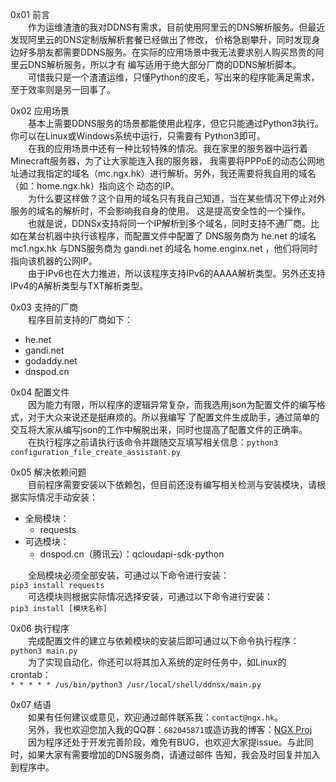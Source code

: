 0x01 前言  
&emsp;&emsp;作为运维渣渣的我对DDNS有需求，目前使用阿里云的DNS解析服务。但最近发现阿里云的DNS定制版解析套餐已经做出了修改，
价格急剧攀升，同时发现身边好多朋友都需要DDNS服务。在实际的应用场景中我无法要求别人购买昂贵的阿里云DNS解析服务，所以才有
编写适用于绝大部分厂商的DDNS解析脚本。  
&emsp;&emsp;可惜我只是一个渣渣运维，只懂Python的皮毛，写出来的程序能满足需求，至于效率则是另一回事了。  
  
0x02 应用场景  
&emsp;&emsp;基本上需要DDNS服务的场景都能使用此程序，但它只能通过Python3执行。你可以在Linux或Windows系统中运行，只需要有
Python3即可。  
&emsp;&emsp;在我的应用场景中还有一种比较特殊的情况。我在家里的服务器中运行着Minecraft服务器，为了让大家能连入我的服务器，
我需要将PPPoE的动态公网地址通过我指定的域名（mc.ngx.hk）进行解析。另外，我还需要将我自用的域名（如：home.ngx.hk）指向这个
动态的IP。  
&emsp;&emsp;为什么要这样做？这个自用的域名只有我自己知道，当在某些情况下停止对外服务的域名的解析时，不会影响我自身的使用。
这是提高安全性的一个操作。  
&emsp;&emsp;也就是说，DDNSx支持将同一个IP解析到多个域名，同时支持不通厂商。比如在某台机器中执行该程序，而配置文件中配置了
DNS服务商为 he.net 的域名 mc1.ngx.hk 与DNS服务商为 gandi.net 的域名 home.enginx.net ，他们将同时指向该机器的公网IP。  
&emsp;&emsp;由于IPv6也在大力推进，所以该程序支持IPv6的AAAA解析类型。另外还支持IPv4的A解析类型与TXT解析类型。  
  
0x03 支持的厂商  
&emsp;&emsp;程序目前支持的厂商如下：
* he.net
* gandi.net
* godaddy.net
* dnspod.cn  
  
0x04 配置文件  
&emsp;&emsp;因为能力有限，所以程序的逻辑异常复杂，而我选用json为配置文件的编写格式，对于大众来说还是挺麻烦的。所以我编写
了配置文件生成助手，通过简单的交互将大家从编写json的工作中解脱出来，同时也提高了配置文件的正确率。  
&emsp;&emsp;在执行程序之前请执行该命令并跟随交互填写相关信息：``python3 configuration_file_create_assistant.py``  
  
0x05 解决依赖问题  
&emsp;&emsp;目前程序需要安装以下依赖包，但目前还没有编写相关检测与安装模块，请根据实际情况手动安装：  
* 全局模块：  
    * requests
* 可选模块：  
    * dnspod.cn（腾讯云）：qcloudapi-sdk-python
    
&emsp;&emsp;全局模块必须全部安装，可通过以下命令进行安装：  
``pip3 install requests``  
&emsp;&emsp;可选模块则根据实际情况选择安装，可通过以下命令进行安装：  
``pip3 install [模块名称]``

0x06 执行程序  
&emsp;&emsp;完成配置文件的建立与依赖模块的安装后即可通过以下命令执行程序：  
``python3 main.py``  
&emsp;&emsp;为了实现自动化，你还可以将其加入系统的定时任务中，如Linux的crontab：  
``* * * * * /us/bin/python3 /usr/local/shell/ddnsx/main.py``

0x07 结语  
&emsp;&emsp;如果有任何建议或意见，欢迎通过邮件联系我：`contact@ngx.hk`。  
&emsp;&emsp;另外，我也欢迎您加入我的QQ群：`682045871`或造访我的博客：[NGX Proj](https://ngx.hk)  
&emsp;&emsp;因为程序还处于开发完善阶段，难免有BUG，也欢迎大家提issue。与此同时，如果大家有需要增加的DNS服务商，请通过邮件
告知，我会及时回复并加入到程序中。  
